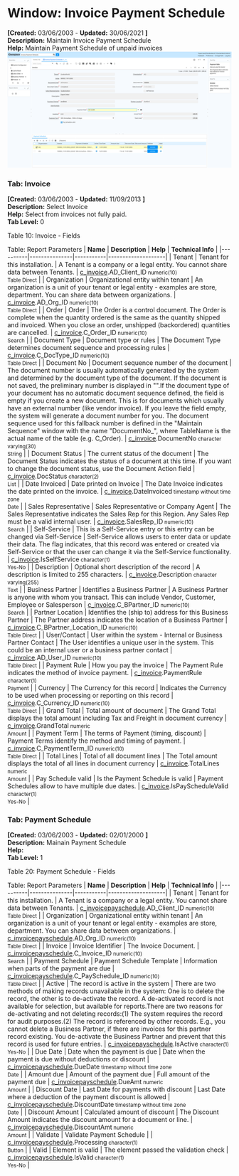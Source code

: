 # Window: Invoice Payment Schedule

**[Created:** 03/06/2003 - **Updated:** 30/06/2021 **]**  
**Description:** Maintain Invoice Payment Schedule  
**Help:** Maintain Payment Schedule of unpaid invoices  
![](/img/docs/manual/InvoicePaymentSchedule-Window_iDempiere_v12.0.0.png)

### Tab: Invoice

**[Created:** 03/06/2003 - **Updated:** 11/09/2013 **]**   
**Description:** Select Invoice  
**Help:** Select from invoices not fully paid.  
**Tab Level:** 0

Table 10: Invoice - Fields 

Table: Report Parameters
| **Name** | **Description** | **Help** | **Technical Info** |
|----------|---------------|-----------|--------------------|
| Tenant | Tenant for this installation. | A Tenant is a company or a legal entity. You cannot share data between Tenants. | [c_invoice](https://idempiere-schemaspy.muriloht.com/adempiere/tables/c_invoice.html).AD_Client_ID<small> numeric(10) <br/> Table Direct</small> | 
| Organization | Organizational entity within tenant | An organization is a unit of your tenant or legal entity - examples are store, department. You can share data between organizations. | [c_invoice](https://idempiere-schemaspy.muriloht.com/adempiere/tables/c_invoice.html).AD_Org_ID<small> numeric(10) <br/> Table Direct</small> | 
| Order | Order | The Order is a control document.  The  Order is complete when the quantity ordered is the same as the quantity shipped and invoiced.  When you close an order, unshipped (backordered) quantities are cancelled. | [c_invoice](https://idempiere-schemaspy.muriloht.com/adempiere/tables/c_invoice.html).C_Order_ID<small> numeric(10) <br/> Search</small> | 
| Document Type | Document type or rules | The Document Type determines document sequence and processing rules | [c_invoice](https://idempiere-schemaspy.muriloht.com/adempiere/tables/c_invoice.html).C_DocType_ID<small> numeric(10) <br/> Table Direct</small> | 
| Document No | Document sequence number of the document | The document number is usually automatically generated by the system and determined by the document type of the document. If the document is not saved, the preliminary number is displayed in &quot;&quot;.If the document type of your document has no automatic document sequence defined, the field is empty if you create a new document. This is for documents which usually have an external number (like vendor invoice).  If you leave the field empty, the system will generate a document number for you. The document sequence used for this fallback number is defined in the &quot;Maintain Sequence&quot; window with the name &quot;DocumentNo_&quot;, where TableName is the actual name of the table (e.g. C_Order). | [c_invoice](https://idempiere-schemaspy.muriloht.com/adempiere/tables/c_invoice.html).DocumentNo<small> character varying(30) <br/> String</small> | 
| Document Status | The current status of the document | The Document Status indicates the status of a document at this time.  If you want to change the document status, use the Document Action field | [c_invoice](https://idempiere-schemaspy.muriloht.com/adempiere/tables/c_invoice.html).DocStatus<small> character(2) <br/> List</small> | 
| Date Invoiced | Date printed on Invoice | The Date Invoice indicates the date printed on the invoice. | [c_invoice](https://idempiere-schemaspy.muriloht.com/adempiere/tables/c_invoice.html).DateInvoiced<small> timestamp without time zone <br/> Date</small> | 
| Sales Representative | Sales Representative or Company Agent | The Sales Representative indicates the Sales Rep for this Region.  Any Sales Rep must be a valid internal user. | [c_invoice](https://idempiere-schemaspy.muriloht.com/adempiere/tables/c_invoice.html).SalesRep_ID<small> numeric(10) <br/> Search</small> | 
| Self-Service | This is a Self-Service entry or this entry can be changed via Self-Service | Self-Service allows users to enter data or update their data.  The flag indicates, that this record was entered or created via Self-Service or that the user can change it via the Self-Service functionality. | [c_invoice](https://idempiere-schemaspy.muriloht.com/adempiere/tables/c_invoice.html).IsSelfService<small> character(1) <br/> Yes-No</small> | 
| Description | Optional short description of the record | A description is limited to 255 characters. | [c_invoice](https://idempiere-schemaspy.muriloht.com/adempiere/tables/c_invoice.html).Description<small> character varying(255) <br/> Text</small> | 
| Business Partner | Identifies a Business Partner | A Business Partner is anyone with whom you transact.  This can include Vendor, Customer, Employee or Salesperson | [c_invoice](https://idempiere-schemaspy.muriloht.com/adempiere/tables/c_invoice.html).C_BPartner_ID<small> numeric(10) <br/> Search</small> | 
| Partner Location | Identifies the (ship to) address for this Business Partner | The Partner address indicates the location of a Business Partner | [c_invoice](https://idempiere-schemaspy.muriloht.com/adempiere/tables/c_invoice.html).C_BPartner_Location_ID<small> numeric(10) <br/> Table Direct</small> | 
| User/Contact | User within the system - Internal or Business Partner Contact | The User identifies a unique user in the system. This could be an internal user or a business partner contact | [c_invoice](https://idempiere-schemaspy.muriloht.com/adempiere/tables/c_invoice.html).AD_User_ID<small> numeric(10) <br/> Table Direct</small> | 
| Payment Rule | How you pay the invoice | The Payment Rule indicates the method of invoice payment. | [c_invoice](https://idempiere-schemaspy.muriloht.com/adempiere/tables/c_invoice.html).PaymentRule<small> character(1) <br/> Payment</small> | 
| Currency | The Currency for this record | Indicates the Currency to be used when processing or reporting on this record | [c_invoice](https://idempiere-schemaspy.muriloht.com/adempiere/tables/c_invoice.html).C_Currency_ID<small> numeric(10) <br/> Table Direct</small> | 
| Grand Total | Total amount of document | The Grand Total displays the total amount including Tax and Freight in document currency | [c_invoice](https://idempiere-schemaspy.muriloht.com/adempiere/tables/c_invoice.html).GrandTotal<small> numeric <br/> Amount</small> | 
| Payment Term | The terms of Payment (timing, discount) | Payment Terms identify the method and timing of payment. | [c_invoice](https://idempiere-schemaspy.muriloht.com/adempiere/tables/c_invoice.html).C_PaymentTerm_ID<small> numeric(10) <br/> Table Direct</small> | 
| Total Lines | Total of all document lines | The Total amount displays the total of all lines in document currency | [c_invoice](https://idempiere-schemaspy.muriloht.com/adempiere/tables/c_invoice.html).TotalLines<small> numeric <br/> Amount</small> | 
| Pay Schedule valid | Is the Payment Schedule is valid | Payment Schedules allow to have multiple due dates. | [c_invoice](https://idempiere-schemaspy.muriloht.com/adempiere/tables/c_invoice.html).IsPayScheduleValid<small> character(1) <br/> Yes-No</small> | 


### Tab: Payment Schedule

**[Created:** 03/06/2003 - **Updated:** 02/01/2000 **]**   
**Description:** Mainain Payment Schedule  
**Help:**   
**Tab Level:** 1

Table 20: Payment Schedule - Fields 

Table: Report Parameters
| **Name** | **Description** | **Help** | **Technical Info** |
|----------|---------------|-----------|--------------------|
| Tenant | Tenant for this installation. | A Tenant is a company or a legal entity. You cannot share data between Tenants. | [c_invoicepayschedule](https://idempiere-schemaspy.muriloht.com/adempiere/tables/c_invoicepayschedule.html).AD_Client_ID<small> numeric(10) <br/> Table Direct</small> | 
| Organization | Organizational entity within tenant | An organization is a unit of your tenant or legal entity - examples are store, department. You can share data between organizations. | [c_invoicepayschedule](https://idempiere-schemaspy.muriloht.com/adempiere/tables/c_invoicepayschedule.html).AD_Org_ID<small> numeric(10) <br/> Table Direct</small> | 
| Invoice | Invoice Identifier | The Invoice Document. | [c_invoicepayschedule](https://idempiere-schemaspy.muriloht.com/adempiere/tables/c_invoicepayschedule.html).C_Invoice_ID<small> numeric(10) <br/> Search</small> | 
| Payment Schedule | Payment Schedule Template | Information when parts of the payment are due | [c_invoicepayschedule](https://idempiere-schemaspy.muriloht.com/adempiere/tables/c_invoicepayschedule.html).C_PaySchedule_ID<small> numeric(10) <br/> Table Direct</small> | 
| Active | The record is active in the system | There are two methods of making records unavailable in the system: One is to delete the record, the other is to de-activate the record. A de-activated record is not available for selection, but available for reports.There are two reasons for de-activating and not deleting records:(1) The system requires the record for audit purposes.(2) The record is referenced by other records. E.g., you cannot delete a Business Partner, if there are invoices for this partner record existing. You de-activate the Business Partner and prevent that this record is used for future entries. | [c_invoicepayschedule](https://idempiere-schemaspy.muriloht.com/adempiere/tables/c_invoicepayschedule.html).IsActive<small> character(1) <br/> Yes-No</small> | 
| Due Date | Date when the payment is due | Date when the payment is due without deductions or discount | [c_invoicepayschedule](https://idempiere-schemaspy.muriloht.com/adempiere/tables/c_invoicepayschedule.html).DueDate<small> timestamp without time zone <br/> Date</small> | 
| Amount due | Amount of the payment due | Full amount of the payment due | [c_invoicepayschedule](https://idempiere-schemaspy.muriloht.com/adempiere/tables/c_invoicepayschedule.html).DueAmt<small> numeric <br/> Amount</small> | 
| Discount Date | Last Date for payments with discount | Last Date where a deduction of the payment discount is allowed | [c_invoicepayschedule](https://idempiere-schemaspy.muriloht.com/adempiere/tables/c_invoicepayschedule.html).DiscountDate<small> timestamp without time zone <br/> Date</small> | 
| Discount Amount | Calculated amount of discount | The Discount Amount indicates the discount amount for a document or line. | [c_invoicepayschedule](https://idempiere-schemaspy.muriloht.com/adempiere/tables/c_invoicepayschedule.html).DiscountAmt<small> numeric <br/> Amount</small> | 
| Validate | Validate Payment Schedule |  | [c_invoicepayschedule](https://idempiere-schemaspy.muriloht.com/adempiere/tables/c_invoicepayschedule.html).Processing<small> character(1) <br/> Button</small> | 
| Valid | Element is valid | The element passed the validation check | [c_invoicepayschedule](https://idempiere-schemaspy.muriloht.com/adempiere/tables/c_invoicepayschedule.html).IsValid<small> character(1) <br/> Yes-No</small> | 


